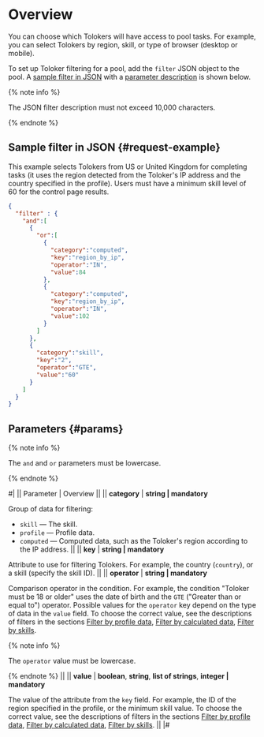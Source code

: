 # Overview

You can choose which Tolokers will have access to pool tasks. For example, you can select Tolokers by region, skill, or type of browser (desktop or mobile).

To set up Toloker filtering for a pool, add the `filter` JSON object to the pool. A [sample filter in JSON](#request-example) with a [parameter description](#params) is shown below.

{% note info %}

The JSON filter description must not exceed 10,000 characters.

{% endnote %}

## Sample filter in JSON {#request-example}

This example selects Tolokers from US or United Kingdom for completing tasks (it uses the region detected from the Toloker's IP address and the country specified in the profile). Users must have a minimum skill level of 60 for the control page results.

```json
{
  "filter" : {
    "and":[
      {
        "or":[
          {
            "category":"computed",
            "key":"region_by_ip",
            "operator":"IN",
            "value":84
          },
          {
            "category":"computed",
            "key":"region_by_ip",
            "operator":"IN",
            "value":102
          }
        ]
      },
      {
        "category":"skill",
        "key":"2",
        "operator":"GTE",
        "value":"60"
      }
    ]
  }
}
```

## Parameters {#params}

{% note info %}

The `and` and `or` parameters must be lowercase.

{% endnote %}

#|
|| Parameter | Overview ||
|| **category** | **string \| mandatory**

Group of data for filtering:

- `skill` — The skill.
- `profile` — Profile data.
- `computed` — Computed data, such as the Toloker's region according to the IP address. ||
|| **key** | **string \| mandatory**

Attribute to use for filtering Tolokers. For example, the country (`country`), or a skill (specify the skill ID). ||
|| **operator** | **string \| mandatory**

Comparison operator in the condition. For example, the condition "Toloker must be 18 or older" uses the date of birth and the `GTE` ("Greater than or equal to") operator. Possible values for the `operator` key depend on the type of data in the `value` field. To choose the correct value, see the descriptions of filters in the sections [Filter by profile data](filter-profile.md), [Filter by calculated data](filter-computed.md), [Filter by skills](filter-skill.md).

{% note info %}

The `operator` value must be lowercase.

{% endnote %} ||
|| **value** | **boolean**, **string**, **list of strings**, **integer \| mandatory**

The value of the attribute from the `key` field. For example, the ID of the region specified in the profile, or the minimum skill value. To choose the correct value, see the descriptions of filters in the sections [Filter by profile data](filter-profile.md), [Filter by calculated data](filter-computed.md), [Filter by skills](filter-skill.md). ||
|#